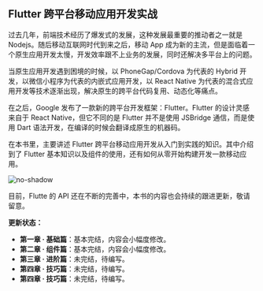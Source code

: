 
## Flutter 跨平台移动应用开发实战
过去几年，前端技术经历了爆发式的发展，这种发展最重要的推动者之一就是 Nodejs。随后移动互联网时代到来之后，移动 App 成为新的主流，但是面临着一个原生应用开发太慢，开发效率跟不上业务的发展，同时还解决多平台上的问题。

当原生应用开发遇到困境的时候，以 PhoneGap/Cordova 为代表的 Hybrid 开发，以微信小程序为代表的内嵌式应用开发，以 React Native 为代表的混合式应用开发等技术逐渐出现，解决原生的跨平台代码复用、动态化等痛点。

在之后，Google 发布了一款新的跨平台开发框架：Flutter。Flutter 的设计灵感来自于 React Native，但它不同的是 Flutter 并不是使用 JSBridge 通信，而是使用 Dart 语法开发，在编译的时候会翻译成原生的机器码。

在本书里，主要讲述 Flutter 跨平台移动应用开发从入门到实践的知识。其中介绍到了 Flutter 基本知识以及组件的使用，还有如何从零开始构建开发一款移动应用。

![no-shadow](/image/20180706101125.jpg)


目前，Flutte 的 API 还在不断的完善中，本书的内容也会持续的跟进更新，敬请留意。

**更新状态：**
- **第一章 · 基础篇**：基本完结，内容会小幅度修改。
- **第二章 · 组件篇**：基本完结，内容会小幅度修改。
- **第三章 · 进阶篇**：未完结，待编写。
- **第四章 · 技巧篇**：未完结，待编写。
- **第四章 · 技巧篇**：未完结，待编写。

